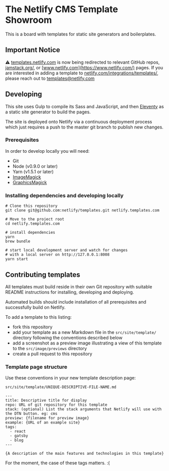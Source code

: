 # The Netlify CMS Template Showroom

This is a board with templates for static site generators and
boilerplates.

## Important Notice

:warning: [templates.netlify.com](https://templates.netlify.com/) is now being redirected to relevant GitHub repos, [jamstack.org/](https://jamstack.org/), or [www.netlify.com](https://www.netlify.com/) pages. If you are interested in adding a template to [netlify.com/integrations/templates/](https://www.netlify.com/integrations/templates/), please reach out to templates@netlify.com

## Developing

This site uses Gulp to compile its Sass and JavaScript, and then [Eleventy](https://11ty.io) as a static site generator to build the pages.

The site is deployed onto Netlify via a continuous deployment process which just requires a push to the master git branch to publish new changes.

### Prerequisites

In order to develop locally you will need:

- Git
- Node (v0.9.0 or later)
- Yarn (v1.5.1 or later)
- [ImageMagick](http://www.imagemagick.org/script/index.php)
- [GraphicsMagick](http://www.graphicsmagick.org/README.html)

### Installing dependencies and developing locally

```
# Clone this repository
git clone git@github.com:netlify/templates.git netlify.templates.com

# Move to the project root
cd netlify.templates.com

# install dependencies
yarn
brew bundle

# start local development server and watch for changes
# with a local server on http://127.0.0.1:8008
yarn start

```

## Contributing templates

All templates must build reside in their own Git repository with suitable README instructions for installing, developing and deploying.

Automated builds should include installation of all prerequisites and successfully build on Netlify.

To add a template to this listing:

- fork this repository
- add your template as a new Markdown file in the `src/site/template/` directory following the conventions described below
- add a screenshot as a preview image illustrating a view of this template to the `src/image/previews` directory
- create a pull request to this repository

### Template page structure

Use these conventions in your new template description page:

`src/site/template/UNIQUE-DESCRIPTIVE-FILE-NAME.md`

```
---
title: Descriptive title for display
repo: URL of git repository for this template
stack: (optional) List the stack arguments that Netlify will use with the DTN button. eg: cms
preview: {filename for preview image}
example: {URL of an example site}
tags:
  - react
  - gatsby
  - blog
---

{A description of the main features and technologies in this template}
```

For the moment, the case of these tags matters. :(
